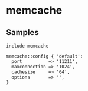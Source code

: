 memcache
========

Samples
-------
```
include memcache
```
```
memcache::config { 'default':
  port          => '11211',
  maxconnection => '1024',
  cachesize     => '64',
  options       => '',
}
```
